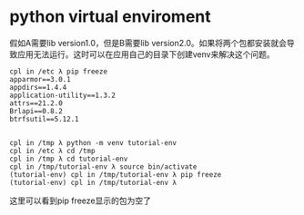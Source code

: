 # python virtual enviroment

假如A需要lib version1.0，但是B需要lib version2.0。如果将两个包都安装就会导致应用无法运行。这时可以在应用自己的目录下创建venv来解决这个问题。

```
cpl in /etc λ pip freeze
apparmor==3.0.1
appdirs==1.4.4
application-utility==1.3.2
attrs==21.2.0
Brlapi==0.8.2
btrfsutil==5.12.1


cpl in /tmp λ python -m venv tutorial-env
cpl in /etc λ cd /tmp 
cpl in /tmp λ cd tutorial-env 
cpl in /tmp/tutorial-env λ source bin/activate
(tutorial-env) cpl in /tmp/tutorial-env λ pip freeze
(tutorial-env) cpl in /tmp/tutorial-env λ 
```

这里可以看到pip freeze显示的包为空了